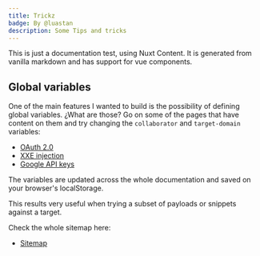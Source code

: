 ```yaml
---
title: Trickz
badge: By @luastan
description: Some Tips and tricks
---
```


This is just a documentation test, using Nuxt Content. It is generated from vanilla markdown and has support for vue components.

## Global variables
One of the main features I wanted to build is the possibility of defining global variables. ¿What are those? Go on some of the pages that have content on them and try changing the `collaborator` and `target-domain` variables:

 - [OAuth 2.0](/web/2-advanced/oauth)
 - [XXE injection](/web/1-server-side/xxe#exploitation)
 - [Google API keys](/cloud/google/api-keys)

The variables are updated across the whole documentation and saved on your browser's localStorage. 

This results very useful when trying a subset of payloads or snippets against a target. 

Check the whole sitemap here:
 - [Sitemap](/tricks/sitemap)
